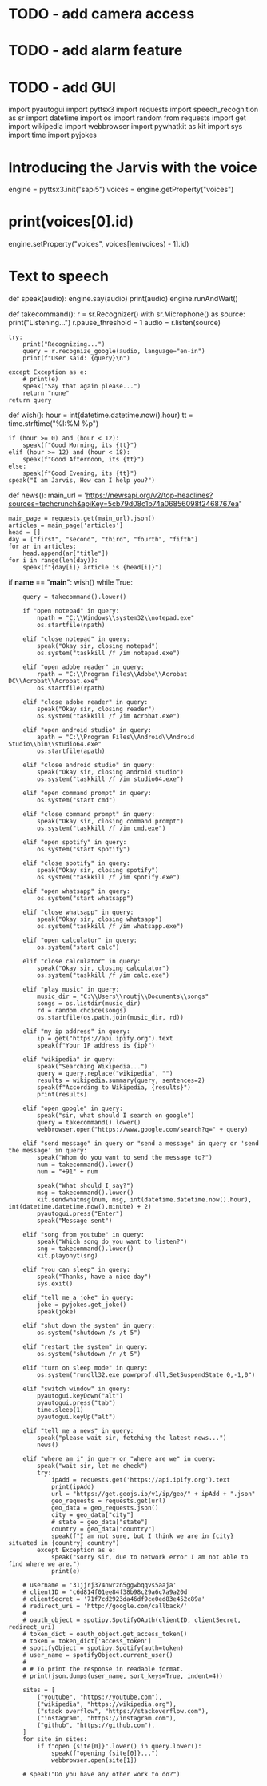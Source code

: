 # TODO - add camera access
# TODO - add alarm feature
# TODO - add GUI
import pyautogui
import pyttsx3
import requests
import speech_recognition as sr
import datetime
import os
import random
from requests import get
import wikipedia
import webbrowser
import pywhatkit as kit
import sys
import time
import pyjokes

# Introducing the Jarvis with the voice
engine = pyttsx3.init("sapi5")
voices = engine.getProperty("voices")
# print(voices[0].id)
engine.setProperty("voices", voices[len(voices) - 1].id)


# Text to speech
def speak(audio):
    engine.say(audio)
    print(audio)
    engine.runAndWait()


def takecommand():
    r = sr.Recognizer()
    with sr.Microphone() as source:
        print("Listening...")
        r.pause_threshold = 1
        audio = r.listen(source)

    try:
        print("Recognizing...")
        query = r.recognize_google(audio, language="en-in")
        print(f"User said: {query}\n")

    except Exception as e:
        # print(e)
        speak("Say that again please...")
        return "none"
    return query


def wish():
    hour = int(datetime.datetime.now().hour)
    tt = time.strftime("%I:%M %p")

    if (hour >= 0) and (hour < 12):
        speak(f"Good Morning, its {tt}")
    elif (hour >= 12) and (hour < 18):
        speak(f"Good Afternoon, its {tt}")
    else:
        speak(f"Good Evening, its {tt}")
    speak("I am Jarvis, How can I help you?")

def news():
    main_url = 'https://newsapi.org/v2/top-headlines?sources=techcrunch&apiKey=5cb79d08c1b74a06856098f2468767ea'

    main_page = requests.get(main_url).json()
    articles = main_page['articles']
    head = []
    day = ["first", "second", "third", "fourth", "fifth"]
    for ar in articles:
        head.append(ar["title"])
    for i in range(len(day)):
        speak(f"{day[i]} article is {head[i]}")


if __name__ == "__main__":
    wish()
    while True:

        query = takecommand().lower()

        if "open notepad" in query:
            npath = "C:\\Windows\\system32\\notepad.exe"
            os.startfile(npath)

        elif "close notepad" in query:
            speak("Okay sir, closing notepad")
            os.system("taskkill /f /im notepad.exe")

        elif "open adobe reader" in query:
            rpath = "C:\\Program Files\\Adobe\\Acrobat DC\\Acrobat\\Acrobat.exe"
            os.startfile(rpath)

        elif "close adobe reader" in query:
            speak("Okay sir, closing reader")
            os.system("taskkill /f /im Acrobat.exe")

        elif "open android studio" in query:
            apath = "C:\\Program Files\\Android\\Android Studio\\bin\\studio64.exe"
            os.startfile(apath)

        elif "close android studio" in query:
            speak("Okay sir, closing android studio")
            os.system("taskkill /f /im studio64.exe")

        elif "open command prompt" in query:
            os.system("start cmd")

        elif "close command prompt" in query:
            speak("Okay sir, closing command prompt")
            os.system("taskkill /f /im cmd.exe")

        elif "open spotify" in query:
            os.system("start spotify")

        elif "close spotify" in query:
            speak("Okay sir, closing spotify")
            os.system("taskkill /f /im spotify.exe")

        elif "open whatsapp" in query:
            os.system("start whatsapp")

        elif "close whatsapp" in query:
            speak("Okay sir, closing whatsapp")
            os.system("taskkill /f /im whatsapp.exe")

        elif "open calculator" in query:
            os.system("start calc")

        elif "close calculator" in query:
            speak("Okay sir, closing calculator")
            os.system("taskkill /f /im calc.exe")

        elif "play music" in query:
            music_dir = "C:\\Users\\routj\\Documents\\songs"
            songs = os.listdir(music_dir)
            rd = random.choice(songs)
            os.startfile(os.path.join(music_dir, rd))

        elif "my ip address" in query:
            ip = get("https://api.ipify.org").text
            speak(f"Your IP address is {ip}")

        elif "wikipedia" in query:
            speak("Searching Wikipedia...")
            query = query.replace("wikipedia", "")
            results = wikipedia.summary(query, sentences=2)
            speak(f"According to Wikipedia, {results}")
            print(results)

        elif "open google" in query:
            speak("sir, what should I search on google")
            query = takecommand().lower()
            webbrowser.open("https://www.google.com/search?q=" + query)

        elif "send message" in query or "send a message" in query or 'send the message' in query:
            speak("Whom do you want to send the message to?")
            num = takecommand().lower()
            num = "+91" + num

            speak("What should I say?")
            msg = takecommand().lower()
            kit.sendwhatmsg(num, msg, int(datetime.datetime.now().hour), int(datetime.datetime.now().minute) + 2)
            pyautogui.press("Enter")
            speak("Message sent")

        elif "song from youtube" in query:
            speak("Which song do you want to listen?")
            sng = takecommand().lower()
            kit.playonyt(sng)

        elif "you can sleep" in query:
            speak("Thanks, have a nice day")
            sys.exit()

        elif "tell me a joke" in query:
            joke = pyjokes.get_joke()
            speak(joke)

        elif "shut down the system" in query:
            os.system("shutdown /s /t 5")

        elif "restart the system" in query:
            os.system("shutdown /r /t 5")

        elif "turn on sleep mode" in query:
            os.system("rundll32.exe powrprof.dll,SetSuspendState 0,-1,0")

        elif "switch window" in query:
            pyautogui.keyDown("alt")
            pyautogui.press("tab")
            time.sleep(1)
            pyautogui.keyUp("alt")

        elif "tell me a news" in query:
            speak("please wait sir, fetching the latest news...")
            news()

        elif "where am i" in query or "where are we" in query:
            speak("wait sir, let me check")
            try:
                ipAdd = requests.get('https://api.ipify.org').text
                print(ipAdd)
                url = "https://get.geojs.io/v1/ip/geo/" + ipAdd + ".json"
                geo_requests = requests.get(url)
                geo_data = geo_requests.json()
                city = geo_data["city"]
                # state = geo_data["state"]
                country = geo_data["country"]
                speak(f"I am not sure, but I think we are in {city} situated in {country} country")
            except Exception as e:
                speak("sorry sir, due to network error I am not able to find where we are.")
                print(e)

        # username = '31jjrj374nwrzn5ggwbqqvs5aaja'
        # clientID = 'c6d814f01ee84f38b98c29a6c7a9a20d'
        # clientSecret = '71f7cd2923da46df9ce0ed83e452c89a'
        # redirect_uri = 'http://google.com/callback/'
        #
        # oauth_object = spotipy.SpotifyOAuth(clientID, clientSecret, redirect_uri)
        # token_dict = oauth_object.get_access_token()
        # token = token_dict['access_token']
        # spotifyObject = spotipy.Spotify(auth=token)
        # user_name = spotifyObject.current_user()
        #
        # # To print the response in readable format.
        # print(json.dumps(user_name, sort_keys=True, indent=4))

        sites = [
            ("youtube", "https://youtube.com"),
            ("wikipedia", "https://wikipedia.org"),
            ("stack overflow", "https://stackoverflow.com"),
            ("instagram", "https://instagram.com"),
            ("github", "https://github.com"),
        ]
        for site in sites:
            if f"open {site[0]}".lower() in query.lower():
                speak(f"opening {site[0]}...")
                webbrowser.open(site[1])

        # speak("Do you have any other work to do?")
